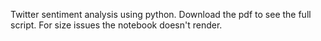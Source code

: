 Twitter sentiment analysis using python. Download the pdf to see the full script. For size issues the notebook doesn't render.
